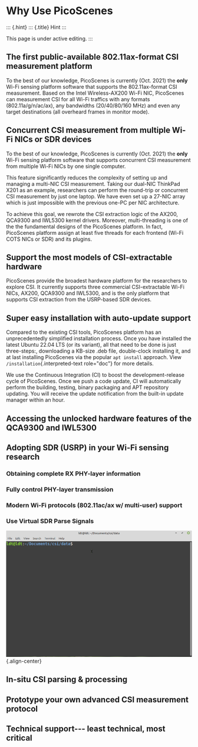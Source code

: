 Why Use PicoScenes
==================

::: {.hint}
::: {.title}
Hint
:::

This page is under active editing.
:::

The first public-available 802.11ax-format CSI measurement platform
-------------------------------------------------------------------

To the best of our knowledge, PicoScenes is currently (Oct. 2021) the
**only** Wi-Fi sensing platform software that supports the
802.11ax-format CSI measurement. Based on the Intel Wireless-AX200 Wi-Fi
NIC, PicoScenes can measurement CSI for all Wi-Fi traffics with any
formats (802.11a/g/n/ac/ax), any bandwidths (20/40/80/160 MHz) and even
any target destinations (all overheard frames in monitor mode).

Concurrent CSI measurement from multiple Wi-Fi NICs or SDR devices
------------------------------------------------------------------

To the best of our knowledge, PicoScenes is currently (Oct. 2021) the
**only** Wi-Fi sensing platform software that supports concurrent CSI
measurement from multiple Wi-Fi NICs by one single computer.

This feature significantly reduces the complexity of setting up and
managing a multi-NIC CSI measurement. Taking our dual-NIC ThinkPad X201
as an example, researchers can perform the round-trip or concurrent CSI
measurement by just one laptop. We have even set up a 27-NIC array which
is just impossible with the previous one-PC per NIC architecture.

To achieve this goal, we rewrote the CSI extraction logic of the AX200,
QCA9300 and IWL5300 kernel drivers. Moreover, multi-threading is one of
the the fundamental designs of the PicoScenes platform. In fact,
PicoScenes platform assign at least five threads for each frontend
(Wi-Fi COTS NICs or SDR) and its plugins.

Support the most models of CSI-extractable hardware
---------------------------------------------------

PicoScenes provide the broadest hardware platform for the researchers to
explore CSI. It currently supports three commercial CSI-extractable
Wi-Fi NICs, AX200, QCA9300 and IWL5300, and is the only platform that
supports CSI extraction from the USRP-based SDR devices.

Super easy installation with auto-update support
------------------------------------------------

Compared to the existing CSI tools, PicoScenes platform has an
unprecedentedly simplified installation process. Once you have installed
the latest Ubuntu 22.04 LTS (or its variant), all that need to be done
is just three-steps:, downloading a KB-size .deb file, double-clock
installing it, and at last installing PicoScenes via the popular
`apt install` approach. View `/installation`{.interpreted-text
role="doc"} for more details.

We use the Continuous Integration (CI) to boost the development-release
cycle of PicoScenes. Once we push a code update, CI will automatically
perform the building, testing, binary packaging and APT repository
updating. You will receive the update notification from the built-in
update manager within an hour.

Accessing the unlocked hardware features of the QCA9300 and IWL5300
-------------------------------------------------------------------

Adopting SDR (USRP) in your Wi-Fi sensing research
--------------------------------------------------

### Obtaining complete RX PHY-layer information

### Fully control PHY-layer transmission

### Modern Wi-Fi protocols (802.11ac/ax w/ multi-user) support

### Use Virtual SDR Parse Signals

![](/images/virtualsdr.gif){.align-center}

In-situ CSI parsing & processing
--------------------------------

Prototype your own advanced CSI measurement protocol
----------------------------------------------------

Technical support\-\-- least technical, most critical
-----------------------------------------------------
